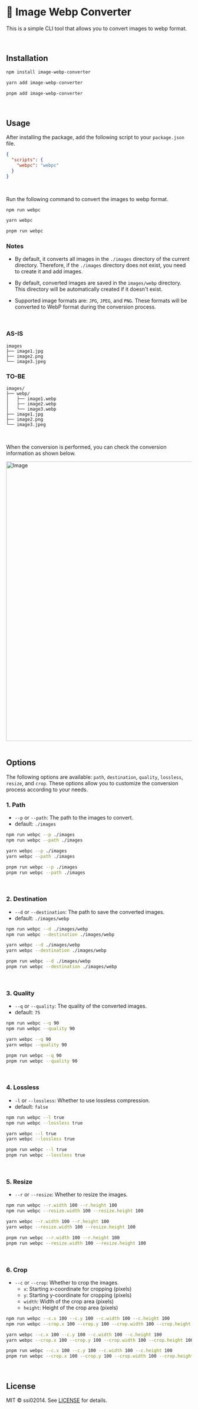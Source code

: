 # 🌄 Image Webp Converter

This is a simple CLI tool that allows you to convert images to webp format.

<br />

## Installation

```bash
npm install image-webp-converter
```

```bash
yarn add image-webp-converter
```

```bash
pnpm add image-webp-converter
```

<br />

## Usage

After installing the package, add the following script to your `package.json` file.

```json title="package.json"
{
  "scripts": {
    "webpc": "webpc"
  }
}
```

<br />

Run the following command to convert the images to webp format.

```bash
npm run webpc
```

```bash
yarn webpc
```

```bash
pnpm run webpc
```

### Notes

- By default, it converts all images in the `./images` directory of the current directory. Therefore, if the `./images` directory does not exist, you need to create it and add images.

- By default, converted images are saved in the `images/webp` directory. This directory will be automatically created if it doesn't exist.

- Supported image formats are: `JPG`, `JPEG`, and `PNG`. These formats will be converted to WebP format during the conversion process.

<br />

### AS-IS

```
images
├── image1.jpg
├── image2.png
└── image3.jpeg
```

### TO-BE

```
images/
├── webp/
│   ├── image1.webp
│   ├── image2.webp
│   └── image3.webp
├── image1.jpg
├── image2.png
└── image3.jpeg
```

<br />

When the conversion is performed, you can check the conversion information as shown below.

<img width="758" alt="Image" src="https://github.com/user-attachments/assets/d426bb59-041a-474c-b36a-b1a95eef368c" />

<br />
<br />

## Options

The following options are available: `path`, `destination`, `quality`, `lossless`, `resize`, and `crop`. These options allow you to customize the conversion process according to your needs.

### 1. Path

- `--p` or `--path`: The path to the images to convert.
- default: `./images`

```bash
npm run webpc --p ./images
npm run webpc --path ./images
```

```bash
yarn webpc --p ./images
yarn webpc --path ./images
```

```bash
pnpm run webpc --p ./images
pnpm run webpc --path ./images
```

<br />

### 2. Destination

- `--d` or `--destination`: The path to save the converted images.
- default: `./images/webp`

```bash
npm run webpc --d ./images/webp
npm run webpc --destination ./images/webp
```

```bash
yarn webpc --d ./images/webp
yarn webpc --destination ./images/webp
```

```bash
pnpm run webpc --d ./images/webp
pnpm run webpc --destination ./images/webp
```

<br />

### 3. Quality

- `--q` or `--quality`: The quality of the converted images.
- default: `75`

```bash
npm run webpc --q 90
npm run webpc --quality 90
```

```bash
yarn webpc --q 90
yarn webpc --quality 90
```

```bash
pnpm run webpc --q 90
pnpm run webpc --quality 90
```

<br />

### 4. Lossless

- `-l` or `--lossless`: Whether to use lossless compression.
- default: `false`

```bash
npm run webpc --l true
npm run webpc --lossless true
```

```bash
yarn webpc --l true
yarn webpc --lossless true
```

```bash
pnpm run webpc --l true
pnpm run webpc --lossless true
```

<br />

### 5. Resize

- `--r` or `--resize`: Whether to resize the images.

```bash
npm run webpc --r.width 100 --r.height 100
npm run webpc --resize.width 100 --resize.height 100
```

```bash
yarn webpc --r.width 100 --r.height 100
yarn webpc --resize.width 100 --resize.height 100
```

```bash
pnpm run webpc --r.width 100 --r.height 100
pnpm run webpc --resize.width 100 --resize.height 100
```

<br />

### 6. Crop

- `--c` or `--crop`: Whether to crop the images.
  - `x`: Starting x-coordinate for cropping (pixels)
  - `y`: Starting y-coordinate for cropping (pixels)
  - `width`: Width of the crop area (pixels)
  - `height`: Height of the crop area (pixels)

```bash
npm run webpc --c.x 100 --c.y 100 --c.width 100 --c.height 100
npm run webpc --crop.x 100 --crop.y 100 --crop.width 100 --crop.height 100
```

```bash
yarn webpc --c.x 100 --c.y 100 --c.width 100 --c.height 100
yarn webpc --crop.x 100 --crop.y 100 --crop.width 100 --crop.height 100
```

```bash
pnpm run webpc --c.x 100 --c.y 100 --c.width 100 --c.height 100
pnpm run webpc --crop.x 100 --crop.y 100 --crop.width 100 --crop.height 100
```

<br />

## License

MIT © ssi02014. See [LICENSE](LICENSE) for details.
